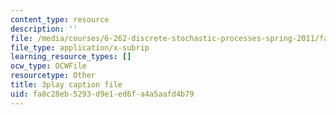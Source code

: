 ```yaml
---
content_type: resource
description: ''
file: /media/courses/6-262-discrete-stochastic-processes-spring-2011/fa8c28eb5293d9e1ed6fa4a5aafd4b79_fY7NgCWCWoQ.srt
file_type: application/x-subrip
learning_resource_types: []
ocw_type: OCWFile
resourcetype: Other
title: 3play caption file
uid: fa8c28eb-5293-d9e1-ed6f-a4a5aafd4b79
---
```

